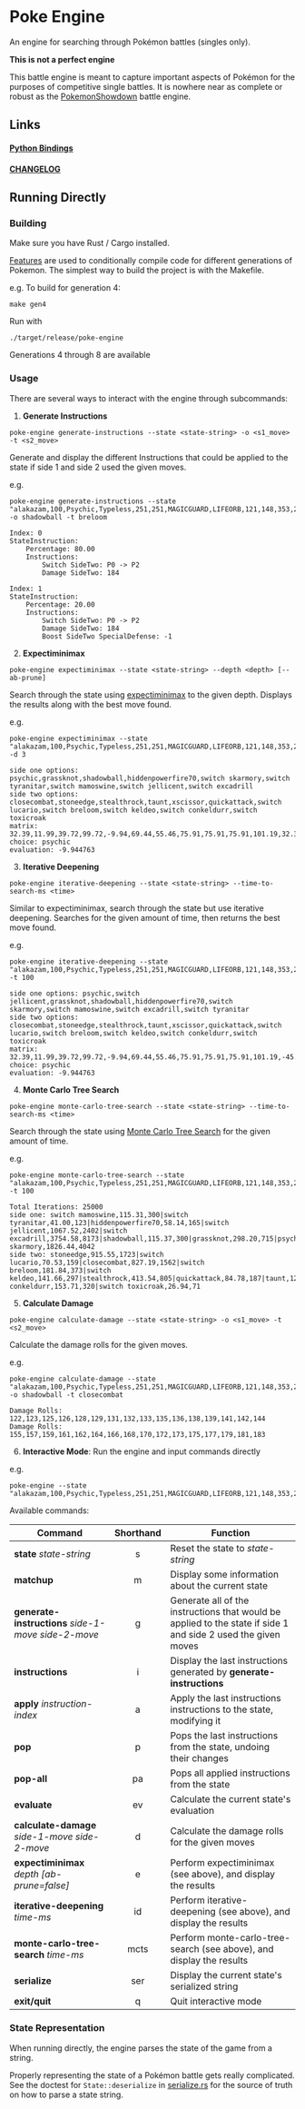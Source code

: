 # Poke Engine

An engine for searching through Pokémon battles (singles only).

**This is not a perfect engine**

This battle engine is meant to capture important aspects of Pokémon for the purposes of competitive single battles.
It is nowhere near as complete or robust as the [PokemonShowdown](https://github.com/smogon/pokemon-showdown) battle engine.

## Links

#### [Python Bindings](poke-engine-py)

#### [CHANGELOG](CHANGELOG.md)

## Running Directly

### Building

Make sure you have Rust / Cargo installed.

[Features](https://doc.rust-lang.org/cargo/reference/features.html) are used to conditionally compile code for different generations of Pokemon.
The simplest way to build the project is with the Makefile.

e.g. To build for generation 4:

```shell
make gen4
```

Run with
    
```shell
./target/release/poke-engine
```

Generations 4 through 8 are available

### Usage

There are several ways to interact with the engine through subcommands:

1. **Generate Instructions**
```shell
poke-engine generate-instructions --state <state-string> -o <s1_move> -t <s2_move>
```
Generate and display the different Instructions that could be applied to the state if side 1 and side 2 used the given moves.

e.g.
```shell
poke-engine generate-instructions --state "alakazam,100,Psychic,Typeless,251,251,MAGICGUARD,LIFEORB,121,148,353,206,365,None,0,25.5,PSYCHIC;false;16,GRASSKNOT;false;32,SHADOWBALL;false;24,HIDDENPOWERFIRE70;false;24,NONE;true;32,NONE;true;32=skarmory,100,Steel,Flying,271,271,STURDY,CUSTAPBERRY,259,316,104,177,262,None,0,25.5,STEALTHROCK;false;32,SPIKES;false;32,BRAVEBIRD;false;24,THIEF;false;40,NONE;true;32,NONE;true;32=tyranitar,100,Rock,Dark,404,404,SANDSTREAM,CHOPLEBERRY,305,256,203,327,159,None,0,25.5,CRUNCH;false;24,SUPERPOWER;false;8,THUNDERWAVE;false;32,PURSUIT;false;32,NONE;true;32,NONE;true;32=mamoswine,100,Ice,Ground,362,362,THICKFAT,NEVERMELTICE,392,196,158,176,241,None,0,25.5,ICESHARD;false;48,EARTHQUAKE;false;16,SUPERPOWER;false;8,ICICLECRASH;false;16,NONE;true;32,NONE;true;32=jellicent,100,Water,Ghost,404,404,WATERABSORB,AIRBALLOON,140,237,206,246,180,None,0,25.5,TAUNT;false;32,NIGHTSHADE;false;24,WILLOWISP;false;24,RECOVER;false;16,NONE;true;32,NONE;true;32=excadrill,100,Ground,Steel,362,362,SANDFORCE,CHOICESCARF,367,156,122,168,302,None,0,25.5,EARTHQUAKE;false;16,IRONHEAD;false;24,ROCKSLIDE;false;16,RAPIDSPIN;false;64,NONE;true;32,NONE;true;32=0=0;0;0;0;0;0;0;0;0;0;0;0;0;0;0;0;0;0;0;==0=0=0=0=0=0=0=0=0=0=false=NONE=false=false=switch:0=false/terrakion,100,Rock,Fighting,323,323,JUSTIFIED,FOCUSSASH,357,216,163,217,346,None,0,25.5,CLOSECOMBAT;false;8,STONEEDGE;false;8,STEALTHROCK;false;32,TAUNT;false;32,XSCISSOR;false;24,QUICKATTACK;false;48=lucario,100,Fighting,Steel,281,281,JUSTIFIED,LIFEORB,350,176,241,177,279,None,0,25.5,CLOSECOMBAT;false;8,EXTREMESPEED;false;8,SWORDSDANCE;false;32,CRUNCH;false;24,ICEPUNCH;false;24,AURASPHERE;false;32=breloom,100,Grass,Fighting,262,262,TECHNICIAN,LIFEORB,394,196,141,156,239,None,0,25.5,MACHPUNCH;false;48,BULLETSEED;false;48,SWORDSDANCE;false;32,LOWSWEEP;false;32,DRAINPUNCH;false;16,PROTECT;false;16=keldeo,100,Water,Fighting,323,323,JUSTIFIED,LEFTOVERS,163,216,357,217,346,None,0,25.5,SECRETSWORD;false;16,HYDROPUMP;false;8,SCALD;false;24,SURF;false;24,HIDDENPOWERICE70;false;24,CALMMIND;false;32=conkeldurr,100,Fighting,Typeless,414,414,GUTS,LEFTOVERS,416,226,132,167,126,None,0,25.5,MACHPUNCH;false;48,DRAINPUNCH;false;16,ICEPUNCH;false;24,THUNDERPUNCH;false;24,BULKUP;false;32,PAYBACK;false;16=toxicroak,100,Poison,Fighting,307,307,DRYSKIN,LIFEORB,311,166,189,167,295,None,0,25.5,DRAINPUNCH;false;16,SUCKERPUNCH;false;8,SWORDSDANCE;false;32,ICEPUNCH;false;24,POISONJAB;false;32,SUBSTITUTE;false;16=0=0;0;0;0;0;0;0;0;0;0;0;0;0;0;0;0;0;0;0;==0=0=0=0=0=0=0=0=0=0=false=NONE=false=false=switch:0=false/none;5/none;5/false/false" -o shadowball -t breloom
```
```
Index: 0
StateInstruction: 
	Percentage: 80.00
	Instructions:
		Switch SideTwo: P0 -> P2
		Damage SideTwo: 184

Index: 1
StateInstruction: 
	Percentage: 20.00
	Instructions:
		Switch SideTwo: P0 -> P2
		Damage SideTwo: 184
		Boost SideTwo SpecialDefense: -1
```

2. **Expectiminimax**
```shell
poke-engine expectiminimax --state <state-string> --depth <depth> [--ab-prune]
```
Search through the state using [expectiminimax](https://en.wikipedia.org/wiki/Expectiminimax) to the given depth.
Displays the results along with the best move found.

e.g.
```shell
poke-engine expectiminimax --state "alakazam,100,Psychic,Typeless,251,251,MAGICGUARD,LIFEORB,121,148,353,206,365,None,0,25.5,PSYCHIC;false;16,GRASSKNOT;false;32,SHADOWBALL;false;24,HIDDENPOWERFIRE70;false;24,NONE;true;32,NONE;true;32=skarmory,100,Steel,Flying,271,271,STURDY,CUSTAPBERRY,259,316,104,177,262,None,0,25.5,STEALTHROCK;false;32,SPIKES;false;32,BRAVEBIRD;false;24,THIEF;false;40,NONE;true;32,NONE;true;32=tyranitar,100,Rock,Dark,404,404,SANDSTREAM,CHOPLEBERRY,305,256,203,327,159,None,0,25.5,CRUNCH;false;24,SUPERPOWER;false;8,THUNDERWAVE;false;32,PURSUIT;false;32,NONE;true;32,NONE;true;32=mamoswine,100,Ice,Ground,362,362,THICKFAT,NEVERMELTICE,392,196,158,176,241,None,0,25.5,ICESHARD;false;48,EARTHQUAKE;false;16,SUPERPOWER;false;8,ICICLECRASH;false;16,NONE;true;32,NONE;true;32=jellicent,100,Water,Ghost,404,404,WATERABSORB,AIRBALLOON,140,237,206,246,180,None,0,25.5,TAUNT;false;32,NIGHTSHADE;false;24,WILLOWISP;false;24,RECOVER;false;16,NONE;true;32,NONE;true;32=excadrill,100,Ground,Steel,362,362,SANDFORCE,CHOICESCARF,367,156,122,168,302,None,0,25.5,EARTHQUAKE;false;16,IRONHEAD;false;24,ROCKSLIDE;false;16,RAPIDSPIN;false;64,NONE;true;32,NONE;true;32=0=0;0;0;0;0;0;0;0;0;0;0;0;0;0;0;0;0;0;0;==0=0=0=0=0=0=0=0=0=0=false=NONE=false=false=switch:0=false/terrakion,100,Rock,Fighting,323,323,JUSTIFIED,FOCUSSASH,357,216,163,217,346,None,0,25.5,CLOSECOMBAT;false;8,STONEEDGE;false;8,STEALTHROCK;false;32,TAUNT;false;32,XSCISSOR;false;24,QUICKATTACK;false;48=lucario,100,Fighting,Steel,281,281,JUSTIFIED,LIFEORB,350,176,241,177,279,None,0,25.5,CLOSECOMBAT;false;8,EXTREMESPEED;false;8,SWORDSDANCE;false;32,CRUNCH;false;24,ICEPUNCH;false;24,AURASPHERE;false;32=breloom,100,Grass,Fighting,262,262,TECHNICIAN,LIFEORB,394,196,141,156,239,None,0,25.5,MACHPUNCH;false;48,BULLETSEED;false;48,SWORDSDANCE;false;32,LOWSWEEP;false;32,DRAINPUNCH;false;16,PROTECT;false;16=keldeo,100,Water,Fighting,323,323,JUSTIFIED,LEFTOVERS,163,216,357,217,346,None,0,25.5,SECRETSWORD;false;16,HYDROPUMP;false;8,SCALD;false;24,SURF;false;24,HIDDENPOWERICE70;false;24,CALMMIND;false;32=conkeldurr,100,Fighting,Typeless,414,414,GUTS,LEFTOVERS,416,226,132,167,126,None,0,25.5,MACHPUNCH;false;48,DRAINPUNCH;false;16,ICEPUNCH;false;24,THUNDERPUNCH;false;24,BULKUP;false;32,PAYBACK;false;16=toxicroak,100,Poison,Fighting,307,307,DRYSKIN,LIFEORB,311,166,189,167,295,None,0,25.5,DRAINPUNCH;false;16,SUCKERPUNCH;false;8,SWORDSDANCE;false;32,ICEPUNCH;false;24,POISONJAB;false;32,SUBSTITUTE;false;16=0=0;0;0;0;0;0;0;0;0;0;0;0;0;0;0;0;0;0;0;==0=0=0=0=0=0=0=0=0=0=false=NONE=false=false=switch:0=false/none;5/none;5/false/false" -d 3
```
```
side one options: psychic,grassknot,shadowball,hiddenpowerfire70,switch skarmory,switch tyranitar,switch mamoswine,switch jellicent,switch excadrill
side two options: closecombat,stoneedge,stealthrock,taunt,xscissor,quickattack,switch lucario,switch breloom,switch keldeo,switch conkeldurr,switch toxicroak
matrix: 32.39,11.99,39.72,99.72,-9.94,69.44,55.46,75.91,75.91,75.91,101.19,32.39,-2.94,39.72,99.72,-28.60,69.44,53.51,79.84,108.92,78.63,-23.62,32.39,-20.35,34.37,94.37,-49.04,49.60,53.51,81.39,88.49,89.01,0.00,17.65,-43.57,11.15,71.15,-72.26,26.38,75.91,75.91,65.27,83.70,0.00,-76.18,-85.66,-72.00,-36.99,-34.19,-34.19,-50.07,-11.07,-25.16,-31.11,15.53,-119.69,-85.88,-101.20,-29.40,-100.00,-82.60,-90.04,-107.86,-77.15,-73.11,-25.90,-100.00,-95.17,-118.42,-75.85,-86.53,-86.53,-97.97,-102.52,-83.18,-74.85,-44.47,-45.01,-74.53,-117.55,-45.01,-56.64,-45.01,-84.08,-120.08,-45.01,-74.85,-44.47,-100.00,-47.20,-96.28,-32.62,-52.23,-42.56,-41.19,-120.08,-74.58,-74.85,-41.19
choice: psychic
evaluation: -9.944763
````

3. **Iterative Deepening**
```shell
poke-engine iterative-deepening --state <state-string> --time-to-search-ms <time>
```
Similar to expectiminimax, search through the state but use iterative deepening.
Searches for the given amount of time, then returns the best move found.

e.g.
```shell
poke-engine iterative-deepening --state "alakazam,100,Psychic,Typeless,251,251,MAGICGUARD,LIFEORB,121,148,353,206,365,None,0,25.5,PSYCHIC;false;16,GRASSKNOT;false;32,SHADOWBALL;false;24,HIDDENPOWERFIRE70;false;24,NONE;true;32,NONE;true;32=skarmory,100,Steel,Flying,271,271,STURDY,CUSTAPBERRY,259,316,104,177,262,None,0,25.5,STEALTHROCK;false;32,SPIKES;false;32,BRAVEBIRD;false;24,THIEF;false;40,NONE;true;32,NONE;true;32=tyranitar,100,Rock,Dark,404,404,SANDSTREAM,CHOPLEBERRY,305,256,203,327,159,None,0,25.5,CRUNCH;false;24,SUPERPOWER;false;8,THUNDERWAVE;false;32,PURSUIT;false;32,NONE;true;32,NONE;true;32=mamoswine,100,Ice,Ground,362,362,THICKFAT,NEVERMELTICE,392,196,158,176,241,None,0,25.5,ICESHARD;false;48,EARTHQUAKE;false;16,SUPERPOWER;false;8,ICICLECRASH;false;16,NONE;true;32,NONE;true;32=jellicent,100,Water,Ghost,404,404,WATERABSORB,AIRBALLOON,140,237,206,246,180,None,0,25.5,TAUNT;false;32,NIGHTSHADE;false;24,WILLOWISP;false;24,RECOVER;false;16,NONE;true;32,NONE;true;32=excadrill,100,Ground,Steel,362,362,SANDFORCE,CHOICESCARF,367,156,122,168,302,None,0,25.5,EARTHQUAKE;false;16,IRONHEAD;false;24,ROCKSLIDE;false;16,RAPIDSPIN;false;64,NONE;true;32,NONE;true;32=0=0;0;0;0;0;0;0;0;0;0;0;0;0;0;0;0;0;0;0;==0=0=0=0=0=0=0=0=0=0=false=NONE=false=false=switch:0=false/terrakion,100,Rock,Fighting,323,323,JUSTIFIED,FOCUSSASH,357,216,163,217,346,None,0,25.5,CLOSECOMBAT;false;8,STONEEDGE;false;8,STEALTHROCK;false;32,TAUNT;false;32,XSCISSOR;false;24,QUICKATTACK;false;48=lucario,100,Fighting,Steel,281,281,JUSTIFIED,LIFEORB,350,176,241,177,279,None,0,25.5,CLOSECOMBAT;false;8,EXTREMESPEED;false;8,SWORDSDANCE;false;32,CRUNCH;false;24,ICEPUNCH;false;24,AURASPHERE;false;32=breloom,100,Grass,Fighting,262,262,TECHNICIAN,LIFEORB,394,196,141,156,239,None,0,25.5,MACHPUNCH;false;48,BULLETSEED;false;48,SWORDSDANCE;false;32,LOWSWEEP;false;32,DRAINPUNCH;false;16,PROTECT;false;16=keldeo,100,Water,Fighting,323,323,JUSTIFIED,LEFTOVERS,163,216,357,217,346,None,0,25.5,SECRETSWORD;false;16,HYDROPUMP;false;8,SCALD;false;24,SURF;false;24,HIDDENPOWERICE70;false;24,CALMMIND;false;32=conkeldurr,100,Fighting,Typeless,414,414,GUTS,LEFTOVERS,416,226,132,167,126,None,0,25.5,MACHPUNCH;false;48,DRAINPUNCH;false;16,ICEPUNCH;false;24,THUNDERPUNCH;false;24,BULKUP;false;32,PAYBACK;false;16=toxicroak,100,Poison,Fighting,307,307,DRYSKIN,LIFEORB,311,166,189,167,295,None,0,25.5,DRAINPUNCH;false;16,SUCKERPUNCH;false;8,SWORDSDANCE;false;32,ICEPUNCH;false;24,POISONJAB;false;32,SUBSTITUTE;false;16=0=0;0;0;0;0;0;0;0;0;0;0;0;0;0;0;0;0;0;0;==0=0=0=0=0=0=0=0=0=0=false=NONE=false=false=switch:0=false/none;5/none;5/false/false" -t 100
```
```
side one options: psychic,switch jellicent,grassknot,shadowball,hiddenpowerfire70,switch skarmory,switch mamoswine,switch excadrill,switch tyranitar
side two options: closecombat,stoneedge,stealthrock,taunt,xscissor,quickattack,switch lucario,switch breloom,switch keldeo,switch conkeldurr,switch toxicroak
matrix: 32.39,11.99,39.72,99.72,-9.94,69.44,55.46,75.91,75.91,75.91,101.19,-45.01,NaN,NaN,NaN,NaN,NaN,NaN,NaN,NaN,NaN,NaN,32.39,-2.94,39.72,99.72,-28.60,NaN,NaN,NaN,NaN,NaN,NaN,32.39,-20.35,NaN,NaN,NaN,NaN,NaN,NaN,NaN,NaN,NaN,17.65,-43.57,NaN,NaN,NaN,NaN,NaN,NaN,NaN,NaN,NaN,-76.18,NaN,NaN,NaN,NaN,NaN,NaN,NaN,NaN,NaN,NaN,-100.00,NaN,NaN,NaN,NaN,NaN,NaN,NaN,NaN,NaN,NaN,-100.00,NaN,NaN,NaN,NaN,NaN,NaN,NaN,NaN,NaN,NaN,-119.69,NaN,NaN,NaN,NaN,NaN,NaN,NaN,NaN,NaN,NaN
choice: psychic
evaluation: -9.944763
```

4. **Monte Carlo Tree Search**
```shell
poke-engine monte-carlo-tree-search --state <state-string> --time-to-search-ms <time>
```
Search through the state using [Monte Carlo Tree Search](https://en.wikipedia.org/wiki/Monte_Carlo_tree_search) for the given amount of time.

e.g.
```shell
poke-engine monte-carlo-tree-search --state "alakazam,100,Psychic,Typeless,251,251,MAGICGUARD,LIFEORB,121,148,353,206,365,None,0,25.5,PSYCHIC;false;16,GRASSKNOT;false;32,SHADOWBALL;false;24,HIDDENPOWERFIRE70;false;24,NONE;true;32,NONE;true;32=skarmory,100,Steel,Flying,271,271,STURDY,CUSTAPBERRY,259,316,104,177,262,None,0,25.5,STEALTHROCK;false;32,SPIKES;false;32,BRAVEBIRD;false;24,THIEF;false;40,NONE;true;32,NONE;true;32=tyranitar,100,Rock,Dark,404,404,SANDSTREAM,CHOPLEBERRY,305,256,203,327,159,None,0,25.5,CRUNCH;false;24,SUPERPOWER;false;8,THUNDERWAVE;false;32,PURSUIT;false;32,NONE;true;32,NONE;true;32=mamoswine,100,Ice,Ground,362,362,THICKFAT,NEVERMELTICE,392,196,158,176,241,None,0,25.5,ICESHARD;false;48,EARTHQUAKE;false;16,SUPERPOWER;false;8,ICICLECRASH;false;16,NONE;true;32,NONE;true;32=jellicent,100,Water,Ghost,404,404,WATERABSORB,AIRBALLOON,140,237,206,246,180,None,0,25.5,TAUNT;false;32,NIGHTSHADE;false;24,WILLOWISP;false;24,RECOVER;false;16,NONE;true;32,NONE;true;32=excadrill,100,Ground,Steel,362,362,SANDFORCE,CHOICESCARF,367,156,122,168,302,None,0,25.5,EARTHQUAKE;false;16,IRONHEAD;false;24,ROCKSLIDE;false;16,RAPIDSPIN;false;64,NONE;true;32,NONE;true;32=0=0;0;0;0;0;0;0;0;0;0;0;0;0;0;0;0;0;0;0;==0=0=0=0=0=0=0=0=0=0=false=NONE=false=false=switch:0=false/terrakion,100,Rock,Fighting,323,323,JUSTIFIED,FOCUSSASH,357,216,163,217,346,None,0,25.5,CLOSECOMBAT;false;8,STONEEDGE;false;8,STEALTHROCK;false;32,TAUNT;false;32,XSCISSOR;false;24,QUICKATTACK;false;48=lucario,100,Fighting,Steel,281,281,JUSTIFIED,LIFEORB,350,176,241,177,279,None,0,25.5,CLOSECOMBAT;false;8,EXTREMESPEED;false;8,SWORDSDANCE;false;32,CRUNCH;false;24,ICEPUNCH;false;24,AURASPHERE;false;32=breloom,100,Grass,Fighting,262,262,TECHNICIAN,LIFEORB,394,196,141,156,239,None,0,25.5,MACHPUNCH;false;48,BULLETSEED;false;48,SWORDSDANCE;false;32,LOWSWEEP;false;32,DRAINPUNCH;false;16,PROTECT;false;16=keldeo,100,Water,Fighting,323,323,JUSTIFIED,LEFTOVERS,163,216,357,217,346,None,0,25.5,SECRETSWORD;false;16,HYDROPUMP;false;8,SCALD;false;24,SURF;false;24,HIDDENPOWERICE70;false;24,CALMMIND;false;32=conkeldurr,100,Fighting,Typeless,414,414,GUTS,LEFTOVERS,416,226,132,167,126,None,0,25.5,MACHPUNCH;false;48,DRAINPUNCH;false;16,ICEPUNCH;false;24,THUNDERPUNCH;false;24,BULKUP;false;32,PAYBACK;false;16=toxicroak,100,Poison,Fighting,307,307,DRYSKIN,LIFEORB,311,166,189,167,295,None,0,25.5,DRAINPUNCH;false;16,SUCKERPUNCH;false;8,SWORDSDANCE;false;32,ICEPUNCH;false;24,POISONJAB;false;32,SUBSTITUTE;false;16=0=0;0;0;0;0;0;0;0;0;0;0;0;0;0;0;0;0;0;0;==0=0=0=0=0=0=0=0=0=0=false=NONE=false=false=switch:0=false/none;5/none;5/false/false" -t 100
```
```
Total Iterations: 25000
side one: switch mamoswine,115.31,300|switch tyranitar,41.00,123|hiddenpowerfire70,58.14,165|switch jellicent,1067.52,2402|switch excadrill,3754.58,8173|shadowball,115.37,300|grassknot,298.20,715|psychic,4038.05,8780|switch skarmory,1826.44,4042
side two: stoneedge,915.55,1723|switch lucario,70.53,159|closecombat,827.19,1562|switch breloom,181.84,373|switch keldeo,141.66,297|stealthrock,413.54,805|quickattack,84.78,187|taunt,123.90,263|xscissor,10745.95,19240|switch conkeldurr,153.71,320|switch toxicroak,26.94,71
```

5. **Calculate Damage**
```shell
poke-engine calculate-damage --state <state-string> -o <s1_move> -t <s2_move>
```
Calculate the damage rolls for the given moves.

e.g.
```shell
poke-engine calculate-damage --state "alakazam,100,Psychic,Typeless,251,251,MAGICGUARD,LIFEORB,121,148,353,206,365,None,0,25.5,PSYCHIC;false;16,GRASSKNOT;false;32,SHADOWBALL;false;24,HIDDENPOWERFIRE70;false;24,NONE;true;32,NONE;true;32=skarmory,100,Steel,Flying,271,271,STURDY,CUSTAPBERRY,259,316,104,177,262,None,0,25.5,STEALTHROCK;false;32,SPIKES;false;32,BRAVEBIRD;false;24,THIEF;false;40,NONE;true;32,NONE;true;32=tyranitar,100,Rock,Dark,404,404,SANDSTREAM,CHOPLEBERRY,305,256,203,327,159,None,0,25.5,CRUNCH;false;24,SUPERPOWER;false;8,THUNDERWAVE;false;32,PURSUIT;false;32,NONE;true;32,NONE;true;32=mamoswine,100,Ice,Ground,362,362,THICKFAT,NEVERMELTICE,392,196,158,176,241,None,0,25.5,ICESHARD;false;48,EARTHQUAKE;false;16,SUPERPOWER;false;8,ICICLECRASH;false;16,NONE;true;32,NONE;true;32=jellicent,100,Water,Ghost,404,404,WATERABSORB,AIRBALLOON,140,237,206,246,180,None,0,25.5,TAUNT;false;32,NIGHTSHADE;false;24,WILLOWISP;false;24,RECOVER;false;16,NONE;true;32,NONE;true;32=excadrill,100,Ground,Steel,362,362,SANDFORCE,CHOICESCARF,367,156,122,168,302,None,0,25.5,EARTHQUAKE;false;16,IRONHEAD;false;24,ROCKSLIDE;false;16,RAPIDSPIN;false;64,NONE;true;32,NONE;true;32=0=0;0;0;0;0;0;0;0;0;0;0;0;0;0;0;0;0;0;0;==0=0=0=0=0=0=0=0=0=0=false=NONE=false=false=switch:0=false/terrakion,100,Rock,Fighting,323,323,JUSTIFIED,FOCUSSASH,357,216,163,217,346,None,0,25.5,CLOSECOMBAT;false;8,STONEEDGE;false;8,STEALTHROCK;false;32,TAUNT;false;32,XSCISSOR;false;24,QUICKATTACK;false;48=lucario,100,Fighting,Steel,281,281,JUSTIFIED,LIFEORB,350,176,241,177,279,None,0,25.5,CLOSECOMBAT;false;8,EXTREMESPEED;false;8,SWORDSDANCE;false;32,CRUNCH;false;24,ICEPUNCH;false;24,AURASPHERE;false;32=breloom,100,Grass,Fighting,262,262,TECHNICIAN,LIFEORB,394,196,141,156,239,None,0,25.5,MACHPUNCH;false;48,BULLETSEED;false;48,SWORDSDANCE;false;32,LOWSWEEP;false;32,DRAINPUNCH;false;16,PROTECT;false;16=keldeo,100,Water,Fighting,323,323,JUSTIFIED,LEFTOVERS,163,216,357,217,346,None,0,25.5,SECRETSWORD;false;16,HYDROPUMP;false;8,SCALD;false;24,SURF;false;24,HIDDENPOWERICE70;false;24,CALMMIND;false;32=conkeldurr,100,Fighting,Typeless,414,414,GUTS,LEFTOVERS,416,226,132,167,126,None,0,25.5,MACHPUNCH;false;48,DRAINPUNCH;false;16,ICEPUNCH;false;24,THUNDERPUNCH;false;24,BULKUP;false;32,PAYBACK;false;16=toxicroak,100,Poison,Fighting,307,307,DRYSKIN,LIFEORB,311,166,189,167,295,None,0,25.5,DRAINPUNCH;false;16,SUCKERPUNCH;false;8,SWORDSDANCE;false;32,ICEPUNCH;false;24,POISONJAB;false;32,SUBSTITUTE;false;16=0=0;0;0;0;0;0;0;0;0;0;0;0;0;0;0;0;0;0;0;==0=0=0=0=0=0=0=0=0=0=false=NONE=false=false=switch:0=false/none;5/none;5/false/false" -o shadowball -t closecombat
```
```
Damage Rolls: 122,123,125,126,128,129,131,132,133,135,136,138,139,141,142,144
Damage Rolls: 155,157,159,161,162,164,166,168,170,172,173,175,177,179,181,183
```

6. **Interactive Mode**: Run the engine and input commands directly

e.g.
```shell
poke-engine --state "alakazam,100,Psychic,Typeless,251,251,MAGICGUARD,LIFEORB,121,148,353,206,365,None,0,25.5,PSYCHIC;false;16,GRASSKNOT;false;32,SHADOWBALL;false;24,HIDDENPOWERFIRE70;false;24,NONE;true;32,NONE;true;32=skarmory,100,Steel,Flying,271,271,STURDY,CUSTAPBERRY,259,316,104,177,262,None,0,25.5,STEALTHROCK;false;32,SPIKES;false;32,BRAVEBIRD;false;24,THIEF;false;40,NONE;true;32,NONE;true;32=tyranitar,100,Rock,Dark,404,404,SANDSTREAM,CHOPLEBERRY,305,256,203,327,159,None,0,25.5,CRUNCH;false;24,SUPERPOWER;false;8,THUNDERWAVE;false;32,PURSUIT;false;32,NONE;true;32,NONE;true;32=mamoswine,100,Ice,Ground,362,362,THICKFAT,NEVERMELTICE,392,196,158,176,241,None,0,25.5,ICESHARD;false;48,EARTHQUAKE;false;16,SUPERPOWER;false;8,ICICLECRASH;false;16,NONE;true;32,NONE;true;32=jellicent,100,Water,Ghost,404,404,WATERABSORB,AIRBALLOON,140,237,206,246,180,None,0,25.5,TAUNT;false;32,NIGHTSHADE;false;24,WILLOWISP;false;24,RECOVER;false;16,NONE;true;32,NONE;true;32=excadrill,100,Ground,Steel,362,362,SANDFORCE,CHOICESCARF,367,156,122,168,302,None,0,25.5,EARTHQUAKE;false;16,IRONHEAD;false;24,ROCKSLIDE;false;16,RAPIDSPIN;false;64,NONE;true;32,NONE;true;32=0=0;0;0;0;0;0;0;0;0;0;0;0;0;0;0;0;0;0;0;==0=0=0=0=0=0=0=0=0=0=false=NONE=false=false=switch:0=false/terrakion,100,Rock,Fighting,323,323,JUSTIFIED,FOCUSSASH,357,216,163,217,346,None,0,25.5,CLOSECOMBAT;false;8,STONEEDGE;false;8,STEALTHROCK;false;32,TAUNT;false;32,XSCISSOR;false;24,QUICKATTACK;false;48=lucario,100,Fighting,Steel,281,281,JUSTIFIED,LIFEORB,350,176,241,177,279,None,0,25.5,CLOSECOMBAT;false;8,EXTREMESPEED;false;8,SWORDSDANCE;false;32,CRUNCH;false;24,ICEPUNCH;false;24,AURASPHERE;false;32=breloom,100,Grass,Fighting,262,262,TECHNICIAN,LIFEORB,394,196,141,156,239,None,0,25.5,MACHPUNCH;false;48,BULLETSEED;false;48,SWORDSDANCE;false;32,LOWSWEEP;false;32,DRAINPUNCH;false;16,PROTECT;false;16=keldeo,100,Water,Fighting,323,323,JUSTIFIED,LEFTOVERS,163,216,357,217,346,None,0,25.5,SECRETSWORD;false;16,HYDROPUMP;false;8,SCALD;false;24,SURF;false;24,HIDDENPOWERICE70;false;24,CALMMIND;false;32=conkeldurr,100,Fighting,Typeless,414,414,GUTS,LEFTOVERS,416,226,132,167,126,None,0,25.5,MACHPUNCH;false;48,DRAINPUNCH;false;16,ICEPUNCH;false;24,THUNDERPUNCH;false;24,BULKUP;false;32,PAYBACK;false;16=toxicroak,100,Poison,Fighting,307,307,DRYSKIN,LIFEORB,311,166,189,167,295,None,0,25.5,DRAINPUNCH;false;16,SUCKERPUNCH;false;8,SWORDSDANCE;false;32,ICEPUNCH;false;24,POISONJAB;false;32,SUBSTITUTE;false;16=0=0;0;0;0;0;0;0;0;0;0;0;0;0;0;0;0;0;0;0;==0=0=0=0=0=0=0=0=0=0=false=NONE=false=false=switch:0=false/none;5/none;5/false/false"
```

Available commands:

| Command                                               | Shorthand | Function                                                                                                      |
|-------------------------------------------------------|:---------:|---------------------------------------------------------------------------------------------------------------|
| **state** *state-string*                              |     s     | Reset the state to *state-string*                                                                             |
| **matchup**                                           |     m     | Display some information about the current state                                                              |
| **generate-instructions** *side-1-move* *side-2-move* |     g     | Generate all of the instructions that would be applied to the state if side 1 and side 2 used the given moves |
| **instructions**                                      |     i     | Display the last instructions generated by **generate-instructions**                                          |
| **apply** *instruction-index*                         |     a     | Apply the last instructions instructions to the state, modifying it                                           |
| **pop**                                               |     p     | Pops the last instructions from the state, undoing their changes                                              |
| **pop-all**                                           |    pa     | Pops all applied instructions from the state                                                                  |
| **evaluate**                                          |    ev     | Calculate the current state's evaluation                                                                      |
| **calculate-damage** *side-1-move* *side-2-move*      |     d     | Calculate the damage rolls for the given moves                                                                |
| **expectiminimax** *depth* *[ab-prune=false]*         |     e     | Perform expectiminimax (see above), and display the results                                                   |
| **iterative-deepening** *time-ms*                     |    id     | Perform iterative-deepening (see above), and display the results                                              |
| **monte-carlo-tree-search** *time-ms*                 |   mcts    | Perform monte-carlo-tree-search (see above), and display the results                                          |
| **serialize**                                         |    ser    | Display the current state's serialized string                                                                 |
| **exit/quit**                                         |     q     | Quit interactive mode                                                                                         |


### State Representation

When running directly, the engine parses the state of the game from a string.

Properly representing the state of a Pokémon battle gets really complicated.
See the doctest for `State::deserialize` in [serialize.rs](src/serialize.rs)
for the source of truth on how to parse a state string.
